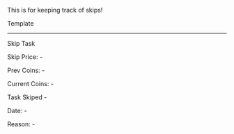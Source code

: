 This is for keeping track of skips!


Template

-------------------------------------------------------------------------------------------

Skip Task

Skip Price: -

Prev Coins: -

Current Coins: -

Task Skiped -

Date: -

Reason: -
